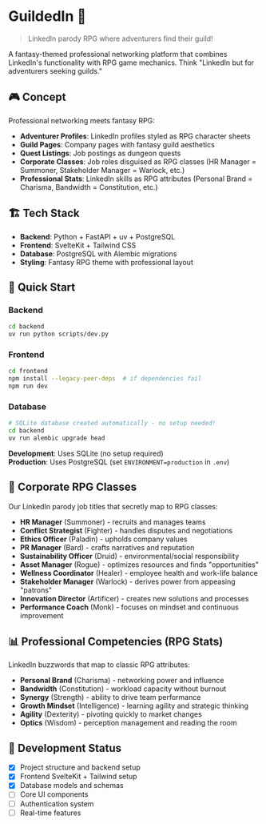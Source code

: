 # GuildedIn 🏰

> LinkedIn parody RPG where adventurers find their guild!

A fantasy-themed professional networking platform that combines LinkedIn's functionality with RPG game mechanics. Think "LinkedIn but for adventurers seeking guilds."

## 🎮 Concept

Professional networking meets fantasy RPG:
- **Adventurer Profiles**: LinkedIn profiles styled as RPG character sheets
- **Guild Pages**: Company pages with fantasy guild aesthetics  
- **Quest Listings**: Job postings as dungeon quests
- **Corporate Classes**: Job roles disguised as RPG classes (HR Manager = Summoner, Stakeholder Manager = Warlock, etc.)
- **Professional Stats**: LinkedIn skills as RPG attributes (Personal Brand = Charisma, Bandwidth = Constitution, etc.)

## 🏗️ Tech Stack

- **Backend**: Python + FastAPI + uv + PostgreSQL
- **Frontend**: SvelteKit + Tailwind CSS
- **Database**: PostgreSQL with Alembic migrations
- **Styling**: Fantasy RPG theme with professional layout

## 🚀 Quick Start

### Backend
```bash
cd backend
uv run python scripts/dev.py
```

### Frontend  
```bash
cd frontend
npm install --legacy-peer-deps  # if dependencies fail
npm run dev
```

### Database
```bash
# SQLite database created automatically - no setup needed!
cd backend  
uv run alembic upgrade head
```

**Development**: Uses SQLite (no setup required)  
**Production**: Uses PostgreSQL (set `ENVIRONMENT=production` in `.env`)

## 🎨 Corporate RPG Classes

Our LinkedIn parody job titles that secretly map to RPG classes:

- **HR Manager** (Summoner) - recruits and manages teams
- **Conflict Strategist** (Fighter) - handles disputes and negotiations  
- **Ethics Officer** (Paladin) - upholds company values
- **PR Manager** (Bard) - crafts narratives and reputation
- **Sustainability Officer** (Druid) - environmental/social responsibility
- **Asset Manager** (Rogue) - optimizes resources and finds "opportunities"
- **Wellness Coordinator** (Healer) - employee health and work-life balance
- **Stakeholder Manager** (Warlock) - derives power from appeasing "patrons"
- **Innovation Director** (Artificer) - creates new solutions and processes
- **Performance Coach** (Monk) - focuses on mindset and continuous improvement

## 📊 Professional Competencies (RPG Stats)

LinkedIn buzzwords that map to classic RPG attributes:

- **Personal Brand** (Charisma) - networking power and influence
- **Bandwidth** (Constitution) - workload capacity without burnout  
- **Synergy** (Strength) - ability to drive team performance
- **Growth Mindset** (Intelligence) - learning agility and strategic thinking
- **Agility** (Dexterity) - pivoting quickly to market changes
- **Optics** (Wisdom) - perception management and reading the room

## 🏰 Development Status

- [x] Project structure and backend setup
- [x] Frontend SvelteKit + Tailwind setup  
- [x] Database models and schemas
- [ ] Core UI components
- [ ] Authentication system
- [ ] Real-time features